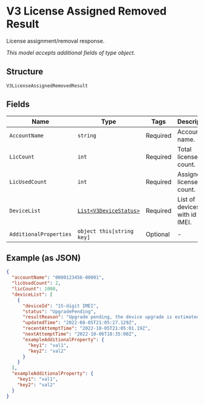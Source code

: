 
# V3 License Assigned Removed Result

License assignment/removal response.

*This model accepts additional fields of type object.*

## Structure

`V3LicenseAssignedRemovedResult`

## Fields

| Name | Type | Tags | Description |
|  --- | --- | --- | --- |
| `AccountName` | `string` | Required | Account name. |
| `LicCount` | `int` | Required | Total license count. |
| `LicUsedCount` | `int` | Required | Assigned license count. |
| `DeviceList` | [`List<V3DeviceStatus>`](../../doc/models/v3-device-status.md) | Required | List of devices with id in IMEI. |
| `AdditionalProperties` | `object this[string key]` | Optional | - |

## Example (as JSON)

```json
{
  "accountName": "0000123456-00001",
  "licUsedCount": 2,
  "licCount": 1000,
  "deviceList": [
    {
      "deviceId": "15-digit IMEI",
      "status": "UpgradePending",
      "resultReason": "Upgrade pending, the device upgrade is estimated to be scheduled for 06 Oct 22 18:05 UTC",
      "updatedTime": "2022-08-05T21:05:27.129Z",
      "recentAttemptTime": "2022-10-05T21:05:01.19Z",
      "nextAttemptTime": "2022-10-06T18:35:00Z",
      "exampleAdditionalProperty": {
        "key1": "val1",
        "key2": "val2"
      }
    }
  ],
  "exampleAdditionalProperty": {
    "key1": "val1",
    "key2": "val2"
  }
}
```

